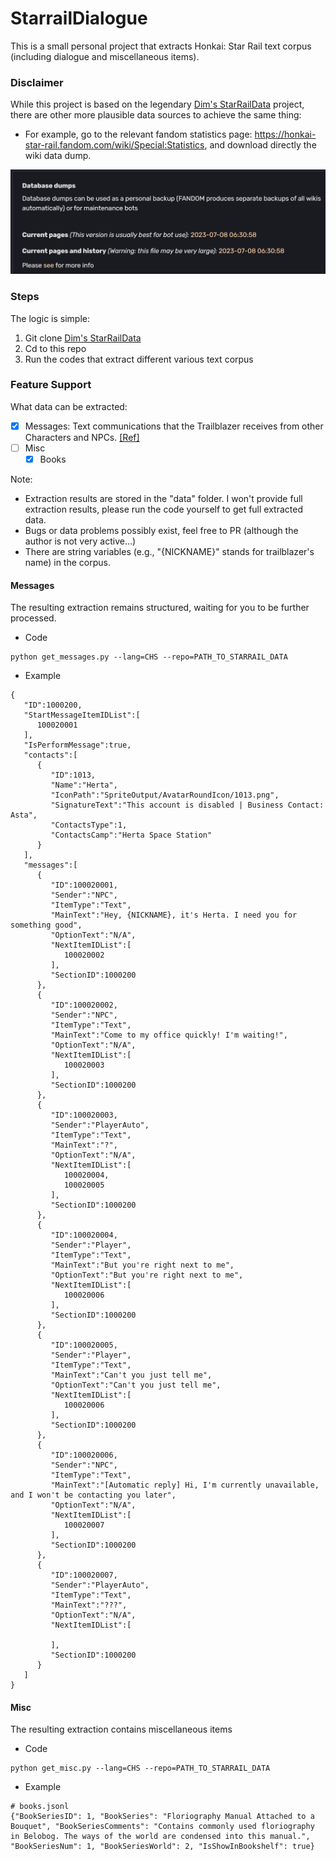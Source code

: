 # StarrailDialogue

This is a small personal project that extracts Honkai: Star Rail text corpus (including dialogue and miscellaneous items).

### Disclaimer

While this project is based on the legendary [Dim's StarRailData](https://github.com/Dimbreath/StarRailData) project, there are other more plausible data sources to achieve the same thing:

- For example, go to the relevant fandom statistics page: https://honkai-star-rail.fandom.com/wiki/Special:Statistics, and download directly the wiki data dump.

![fandom.png](img%2Ffandom.png)

### Steps

The logic is simple:
1. Git clone [Dim's StarRailData](https://github.com/Dimbreath/StarRailData)
2. Cd to this repo
3. Run the codes that extract different various text corpus


### Feature Support

What data can be extracted:

- [x] Messages: Text communications that the Trailblazer receives from other Characters and NPCs. [\[Ref\]](https://honkai-star-rail.fandom.com/wiki/Messages)
- [ ] Misc
  - [x] Books

Note: 
- Extraction results are stored in the "data" folder. I won't provide full extraction results, please run the code yourself to get full extracted data.
- Bugs or data problems possibly exist, feel free to PR (although the author is not very active...)
- There are string variables (e.g., "{NICKNAME}" stands for trailblazer's name) in the corpus.

#### Messages

The resulting extraction remains structured, waiting for you to be further processed.

- Code

~~~
python get_messages.py --lang=CHS --repo=PATH_TO_STARRAIL_DATA
~~~

- Example

~~~
{
   "ID":1000200,
   "StartMessageItemIDList":[
      100020001
   ],
   "IsPerformMessage":true,
   "contacts":[
      {
         "ID":1013,
         "Name":"Herta",
         "IconPath":"SpriteOutput/AvatarRoundIcon/1013.png",
         "SignatureText":"This account is disabled | Business Contact: Asta",
         "ContactsType":1,
         "ContactsCamp":"Herta Space Station"
      }
   ],
   "messages":[
      {
         "ID":100020001,
         "Sender":"NPC",
         "ItemType":"Text",
         "MainText":"Hey, {NICKNAME}, it's Herta. I need you for something good",
         "OptionText":"N/A",
         "NextItemIDList":[
            100020002
         ],
         "SectionID":1000200
      },
      {
         "ID":100020002,
         "Sender":"NPC",
         "ItemType":"Text",
         "MainText":"Come to my office quickly! I'm waiting!",
         "OptionText":"N/A",
         "NextItemIDList":[
            100020003
         ],
         "SectionID":1000200
      },
      {
         "ID":100020003,
         "Sender":"PlayerAuto",
         "ItemType":"Text",
         "MainText":"?",
         "OptionText":"N/A",
         "NextItemIDList":[
            100020004,
            100020005
         ],
         "SectionID":1000200
      },
      {
         "ID":100020004,
         "Sender":"Player",
         "ItemType":"Text",
         "MainText":"But you're right next to me",
         "OptionText":"But you're right next to me",
         "NextItemIDList":[
            100020006
         ],
         "SectionID":1000200
      },
      {
         "ID":100020005,
         "Sender":"Player",
         "ItemType":"Text",
         "MainText":"Can't you just tell me",
         "OptionText":"Can't you just tell me",
         "NextItemIDList":[
            100020006
         ],
         "SectionID":1000200
      },
      {
         "ID":100020006,
         "Sender":"NPC",
         "ItemType":"Text",
         "MainText":"[Automatic reply] Hi, I'm currently unavailable, and I won't be contacting you later",
         "OptionText":"N/A",
         "NextItemIDList":[
            100020007
         ],
         "SectionID":1000200
      },
      {
         "ID":100020007,
         "Sender":"PlayerAuto",
         "ItemType":"Text",
         "MainText":"???",
         "OptionText":"N/A",
         "NextItemIDList":[
            
         ],
         "SectionID":1000200
      }
   ]
}
~~~

#### Misc

The resulting extraction contains miscellaneous items

- Code

~~~
python get_misc.py --lang=CHS --repo=PATH_TO_STARRAIL_DATA
~~~

- Example

~~~
# books.jsonl
{"BookSeriesID": 1, "BookSeries": "Floriography Manual Attached to a Bouquet", "BookSeriesComments": "Contains commonly used floriography in Belobog. The ways of the world are condensed into this manual.", "BookSeriesNum": 1, "BookSeriesWorld": 2, "IsShowInBookshelf": true}
~~~